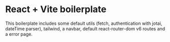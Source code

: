 # React + Vite boilerplate

This boilerplate includes some default utils (fetch, authentication with jotai, dateTime parser), tailwind, a navbar, default react-router-dom v6 routes and a error page.